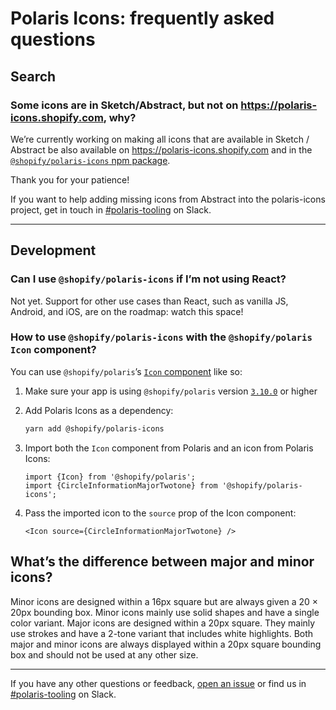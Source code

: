 # Polaris Icons: frequently asked questions

## Search

### Some icons are in Sketch/Abstract, but not on https://polaris-icons.shopify.com, why?

We’re currently working on making all icons that are available in Sketch / Abstract be also available on https://polaris-icons.shopify.com and in the [`@shopify/polaris-icons` npm package](https://npmjs.com/package/@shopify/polaris-icons).

Thank you for your patience!

If you want to help adding missing icons from Abstract into the polaris-icons project, get in touch in [#polaris-tooling](https://shopify.slack.com/messages/CCNUS0FML) on Slack.

---

## Development

### Can I use `@shopify/polaris-icons` if I’m not using React?

Not yet. Support for other use cases than React, such as vanilla JS, Android, and iOS, are on the roadmap: watch this space!

### How to use `@shopify/polaris-icons` with the `@shopify/polaris` `Icon` component?

You can use `@shopify/polaris`’s [`Icon` component](https://polaris.shopify.com/components/images-and-icons/icon) like so:

1. Make sure your app is using `@shopify/polaris` version [`3.10.0`](https://github.com/Shopify/polaris-react/releases/tag/v3.10.0) or higher
2. Add Polaris Icons as a dependency:

   ```bash
   yarn add @shopify/polaris-icons
   ```

3. Import both the `Icon` component from Polaris and an icon from Polaris Icons:

   ```tsx
   import {Icon} from '@shopify/polaris';
   import {CircleInformationMajorTwotone} from '@shopify/polaris-icons';
   ```

4. Pass the imported icon to the `source` prop of the Icon component:

   ```tsx
   <Icon source={CircleInformationMajorTwotone} />
   ```

## What’s the difference between major and minor icons?

Minor icons are designed within a 16px square but are always given a 20 × 20px bounding box. Minor icons mainly use solid shapes and have a single color variant. Major icons are designed within a 20px square. They mainly use strokes and have a 2-tone variant that includes white highlights. Both major and minor icons are always displayed within a 20px square bounding box and should not be used at any other size.

---

If you have any other questions or feedback, [open an issue](https://github.com/Shopify/polaris-icons/issues/new?assignees=HYPD&labels=&template=feedback-for-polaris-icons-ui.md&title=%5BFeedback%5D+) or find us in [#polaris-tooling](https://shopify.slack.com/messages/CCNUS0FML) on Slack.
